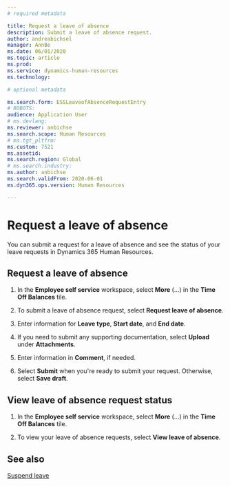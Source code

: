 ```yaml
---
# required metadata

title: Request a leave of absence
description: Submit a leave of absence request. 
author: andreabichsel
manager: AnnBe
ms.date: 06/01/2020
ms.topic: article
ms.prod: 
ms.service: dynamics-human-resources
ms.technology: 

# optional metadata

ms.search.form: ESSLeaveofAbsenceRequestEntry
# ROBOTS: 
audience: Application User
# ms.devlang: 
ms.reviewer: anbichse
ms.search.scope: Human Resources
# ms.tgt_pltfrm: 
ms.custom: 7521
ms.assetid: 
ms.search.region: Global
# ms.search.industry: 
ms.author: anbichse
ms.search.validFrom: 2020-06-01
ms.dyn365.ops.version: Human Resources

---
```


# Request a leave of absence

You can submit a request for a leave of absence and see the status of your leave requests in Dynamics 365 Human Resources.

## Request a leave of absence

1. In the **Employee self service** workspace, select **More** (...) in the **Time Off Balances** tile.

2. To submit a leave of absence request, select **Request leave of absence**.

3. Enter information for **Leave type**, **Start date**, and **End date**.

4. If you need to submit any supporting documentation, select **Upload** under **Attachments**.

5. Enter information in **Comment**, if needed.

6. Select **Submit** when you're ready to submit your request. Otherwise, select **Save draft**.


## View leave of absence request status

1. In the **Employee self service** workspace, select **More** (...) in the **Time Off Balances** tile.

2. To view your leave of absence requests, select **View leave of absence**.

## See also

[Suspend leave](hr-leave-and-absence-suspend-leave.md)
